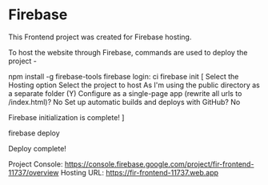 # Firebase
This Frontend project was created for Firebase hosting.

To host the website through Firebase, commands are used to deploy the project -

npm install -g firebase-tools
firebase login: ci 
firebase init 
[
Select the Hosting option
Select the project to host
As I'm using the public directory as a separate folder (Y)
Configure as a single-page app (rewrite all urls to /index.html)? No
Set up automatic builds and deploys with GitHub? No

Firebase initialization is complete!
]

firebase deploy

Deploy complete!

Project Console: https://console.firebase.google.com/project/fir-frontend-11737/overview
Hosting URL: https://fir-frontend-11737.web.app

